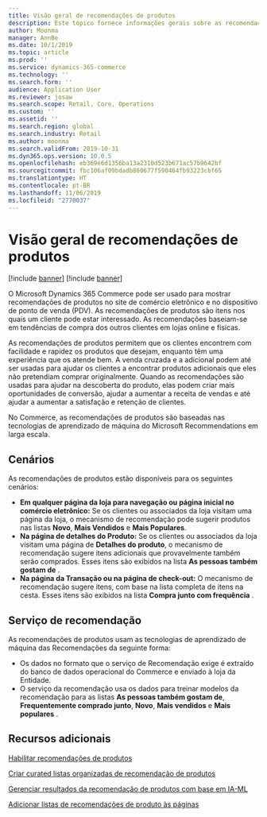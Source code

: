 ```yaml
---
title: Visão geral de recomendações de produtos
description: Este tópico fornece informações gerais sobre as recomendações do produto. As recomendações de produtos permitem que os clientes encontrem com facilidade e rapidez os produtos que desejam e até produtos que não pretendiam comprar originalmente.
author: Moonma
manager: AnnBe
ms.date: 10/1/2019
ms.topic: article
ms.prod: ''
ms.service: dynamics-365-commerce
ms.technology: ''
ms.search.form: ''
audience: Application User
ms.reviewer: josaw
ms.search.scope: Retail, Core, Operations
ms.custom: ''
ms.assetid: ''
ms.search.region: global
ms.search.industry: Retail
ms.author: moonma
ms.search.validFrom: 2019-10-31
ms.dyn365.ops.version: 10.0.5
ms.openlocfilehash: eb369e6d1356ba13a2310d523b671ac57b9642bf
ms.sourcegitcommit: fbc106af09bdadb860677f590464fb93223cbf65
ms.translationtype: HT
ms.contentlocale: pt-BR
ms.lasthandoff: 11/06/2019
ms.locfileid: "2770037"
---
```

# <a name="product-recommendations-overview"></a>Visão geral de recomendações de produtos

[!include [banner](includes/preview-banner.md)]
[!include [banner](includes/banner.md)]

O Microsoft Dynamics 365 Commerce pode ser usado para mostrar recomendações de produtos no site de comércio eletrônico e no dispositivo de ponto de venda (PDV). As recomendações de produtos são itens nos quais um cliente pode estar interessado. As recomendações baseiam-se em tendências de compra dos outros clientes em lojas online e físicas.

As recomendações de produtos permitem que os clientes encontrem com facilidade e rapidez os produtos que desejam, enquanto têm uma experiência que os atende bem. A venda cruzada e a adicional podem até ser usadas para ajudar os clientes a encontrar produtos adicionais que eles não pretendiam comprar originalmente. Quando as recomendações são usadas para ajudar na descoberta do produto, elas podem criar mais oportunidades de conversão, ajudar a aumentar a receita de vendas e até ajudar a aumentar a satisfação e retenção de clientes.

No Commerce, as recomendações de produtos são baseadas nas tecnologias de aprendizado de máquina do Microsoft Recommendations em larga escala.


## <a name="scenarios"></a>Cenários

As recomendações de produtos estão disponíveis para os seguintes cenários:

- **Em qualquer página da loja para navegação ou página inicial no comércio eletrônico:** Se os clientes ou associados da loja visitam uma página da loja, o mecanismo de recomendação pode sugerir produtos nas listas **Novo**, **Mais Vendidos** e **Mais Populares**.
- **Na página de detalhes do Produto:** Se os clientes ou associados da loja visitam uma página de **Detalhes do produto**, o mecanismo de recomendação sugere itens adicionais que provavelmente também serão comprados. Esses itens são exibidos na lista **As pessoas também gostam de** .
- **Na página da Transação ou na página de check-out:** O mecanismo de recomendação sugere itens, com base na lista completa de itens na cesta. Esses itens são exibidos na lista **Compra junto com frequência** .

## <a name="recommendation-service"></a>Serviço de recomendação

As recomendações de produtos usam as tecnologias de aprendizado de máquina das Recomendações da seguinte forma:

- Os dados no formato que o serviço de Recomendação exige é extraído do banco de dados operacional do Commerce e enviado à loja da Entidade.
- O serviço da recomendação usa os dados para treinar modelos da recomendação para as listas **As pessoas também gostam de**, **Frequentemente comprado junto**, **Novo**, **Mais vendidos** e **Mais populares** .

## <a name="additional-resources"></a>Recursos adicionais

[Habilitar recomendações de produtos](enable-product-recommendations.md)

[Criar curated listas organizadas de recomendação de produtos](create-editorial-recommendation-lists.md)

[Gerenciar resultados da recomendação de produtos com base em IA-ML](modify-product-recommendation-results.md)

[Adicionar listas de recomendações de produto às páginas](add-reco-list-to-page.md)
